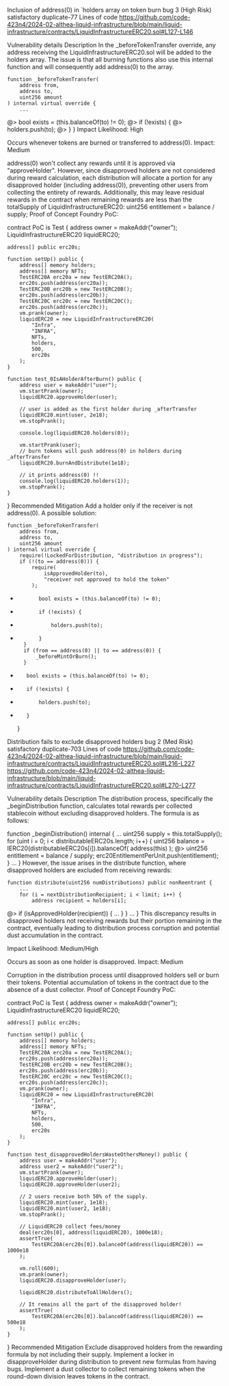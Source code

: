Inclusion of address(0) in `holders array on token burn
bug
3 (High Risk)
satisfactory
duplicate-77
Lines of code
https://github.com/code-423n4/2024-02-althea-liquid-infrastructure/blob/main/liquid-infrastructure/contracts/LiquidInfrastructureERC20.sol#L127-L146

Vulnerability details
Description
In the _beforeTokenTransfer override, any address receiving the LiquidInfrastructureERC20.sol will be added to the holders array. The issue is that all burning functions also use this internal function and will consequently add address(0) to the array.

    function _beforeTokenTransfer(
        address from,
        address to,
        uint256 amount
    ) internal virtual override {
        ...
@>        bool exists = (this.balanceOf(to) != 0);
@>        if (!exists) {
@>            holders.push(to);
@>        }
    }
Impact
Likelihood: High

Occurs whenever tokens are burned or transferred to address(0).
Impact: Medium

address(0) won't collect any rewards until it is approved via "approveHolder". However, since disapproved holders are not considered during reward calculation, each distribution will allocate a portion for any disapproved holder (including address(0)), preventing other users from collecting the entirety of rewards. Additionally, this may leave residual rewards in the contract when remaining rewards are less than the totalSupply of LiquidInfrastructureERC20: uint256 entitlement = balance / supply;
Proof of Concept
Foundry PoC:

contract PoC is Test {
    address owner = makeAddr("owner");
    LiquidInfrastructureERC20 liquidERC20;

    address[] public erc20s;

    function setUp() public {
        address[] memory holders;
        address[] memory NFTs;
        TestERC20A erc20a = new TestERC20A();
        erc20s.push(address(erc20a));
        TestERC20B erc20b = new TestERC20B();
        erc20s.push(address(erc20b));
        TestERC20C erc20c = new TestERC20C();
        erc20s.push(address(erc20c));
        vm.prank(owner);
        liquidERC20 = new LiquidInfrastructureERC20(
            "Infra",
            "INFRA",
            NFTs,
            holders,
            500,
            erc20s
        );
    }

    function test_0IsAHolderAfterBurn() public {
        address user = makeAddr("user");
        vm.startPrank(owner);
        liquidERC20.approveHolder(user);

        // user is added as the first holder during _afterTransfer
        liquidERC20.mint(user, 2e18);
        vm.stopPrank();

        console.log(liquidERC20.holders(0));

        vm.startPrank(user);
        // burn tokens will push address(0) in holders during _afterTransfer
        liquidERC20.burnAndDistribute(1e18);

        // it prints address(0) !!
        console.log(liquidERC20.holders(1));
        vm.stopPrank();
    }
}
Recommended Mitigation
Add a holder only if the receiver is not address(0).
A possible solution:

    function _beforeTokenTransfer(
        address from,
        address to,
        uint256 amount
    ) internal virtual override {
        require(!LockedForDistribution, "distribution in progress");
        if (!(to == address(0))) {
            require(
                isApprovedHolder(to),
                "receiver not approved to hold the token"
            );
+            bool exists = (this.balanceOf(to) != 0);
+            if (!exists) {
+                holders.push(to);
+            }
        }
        if (from == address(0) || to == address(0)) {
            _beforeMintOrBurn();
        }
-        bool exists = (this.balanceOf(to) != 0);
-        if (!exists) {
-            holders.push(to);
-        }
    }



Distribution fails to exclude disapproved holders
bug
2 (Med Risk)
satisfactory
duplicate-703
Lines of code
https://github.com/code-423n4/2024-02-althea-liquid-infrastructure/blob/main/liquid-infrastructure/contracts/LiquidInfrastructureERC20.sol#L216-L227
https://github.com/code-423n4/2024-02-althea-liquid-infrastructure/blob/main/liquid-infrastructure/contracts/LiquidInfrastructureERC20.sol#L270-L277

Vulnerability details
Description
The distribution process, specifically the _beginDistribution function, calculates total rewards per collected stablecoin without excluding disapproved holders. The formula is as follows:

function _beginDistribution() internal {
        ...
        uint256 supply = this.totalSupply();
        for (uint i = 0; i < distributableERC20s.length; i++) {
            uint256 balance = IERC20(distributableERC20s[i]).balanceOf(
                address(this)
            );
@>            uint256 entitlement = balance / supply;
            erc20EntitlementPerUnit.push(entitlement);
        }
        ...
    }
However, the issue arises in the distribute function, where disapproved holders are excluded from receiving rewards:

    function distribute(uint256 numDistributions) public nonReentrant {
        ...
        for (i = nextDistributionRecipient; i < limit; i++) {
            address recipient = holders[i];
@>            if (isApprovedHolder(recipient)) {
                ...
            }
        }
        ...
    }
This discrepancy results in disapproved holders not receiving rewards but their portion remaining in the contract, eventually leading to distribution process corruption and potential dust accumulation in the contract.

Impact
Likelihood: Medium/High

Occurs as soon as one holder is disapproved.
Impact: Medium

Corruption in the distribution process until disapproved holders sell or burn their tokens.
Potential accumulation of tokens in the contract due to the absence of a dust collector.
Proof of Concept
Foundry PoC:

contract PoC is Test {
    address owner = makeAddr("owner");
    LiquidInfrastructureERC20 liquidERC20;

    address[] public erc20s;

    function setUp() public {
        address[] memory holders;
        address[] memory NFTs;
        TestERC20A erc20a = new TestERC20A();
        erc20s.push(address(erc20a));
        TestERC20B erc20b = new TestERC20B();
        erc20s.push(address(erc20b));
        TestERC20C erc20c = new TestERC20C();
        erc20s.push(address(erc20c));
        vm.prank(owner);
        liquidERC20 = new LiquidInfrastructureERC20(
            "Infra",
            "INFRA",
            NFTs,
            holders,
            500,
            erc20s
        );
    }

    function test_disapprovedHoldersWasteOthersMoney() public {
        address user = makeAddr("user");
        address user2 = makeAddr("user2");
        vm.startPrank(owner);
        liquidERC20.approveHolder(user);
        liquidERC20.approveHolder(user2);

        // 2 users receive both 50% of the supply.
        liquidERC20.mint(user, 1e18);
        liquidERC20.mint(user2, 1e18);
        vm.stopPrank();

        // LiquidERC20 collect fees/money
        deal(erc20s[0], address(liquidERC20), 1000e18);
        assertTrue(
            TestERC20A(erc20s[0]).balanceOf(address(liquidERC20)) == 1000e18
        );

        vm.roll(600);
        vm.prank(owner);
        liquidERC20.disapproveHolder(user);

        liquidERC20.distributeToAllHolders();

        // It remains all the part of the disapproved holder!
        assertTrue(
            TestERC20A(erc20s[0]).balanceOf(address(liquidERC20)) == 500e18
        );
    }
}
Recommended Mitigation
Exclude disapproved holders from the rewarding formula by not including their supply.
Implement a locker in disapproveHolder during distribution to prevent new formulas from having bugs.
Implement a dust collector to collect remaining tokens when the round-down division leaves tokens in the contract.